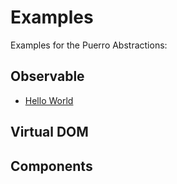 # Examples

Examples for the Puerro Abstractions:

## Observable

- [Hello World](observable/Observable.html)

## Virtual DOM

## Components

